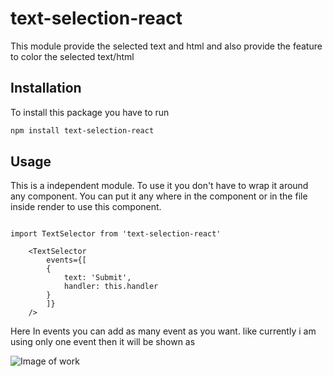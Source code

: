 # text-selection-react
This module provide the selected text and html and also provide the feature to color the selected text/html

## Installation
To install this package you have to run
```bash
npm install text-selection-react
```

## Usage

This is a independent module. To use it you don't have to wrap it around any component. You can put it any where in the component or in the file inside render to use this component.


```react

import TextSelector from 'text-selection-react'

    <TextSelector
        events={[
        {
            text: 'Submit',
            handler: this.handler
        }
        ]}
    />

```

Here In events you can add as many event as you want. like currently i am using only one event then it will be shown as 

![Image of work](https://raw.githubusercontent.com/abhinavNehra/get-selected-text/master/popover-example.png)